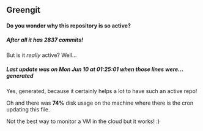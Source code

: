 ## Greengit

#### Do you wonder why this repository is so active?

##### After all it has 2837 commits!

But is it *really* active? Well...

##### Last update was on Mon Jun 10 at 01:25:01 when those lines were... generated

Yes, generated, because it certainly helps a lot to have such an active repo!

Oh and there was **74%** disk usage on the machine
where there is the cron updating this file.

Not the best way to monitor a VM in the cloud but it works! :)
